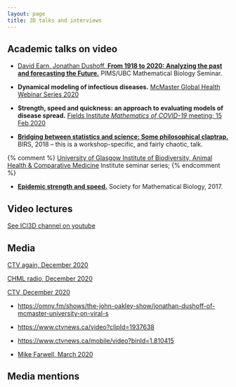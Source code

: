 ```yaml
---
layout: page
title: JD talks and interviews
---
```


## Academic talks on video

* [David Earn, Jonathan Dushoff. __From 1918 to 2020: Analyzing the past and forecasting the Future.__](https://mathtube.org/lecture/video/1918-2020-analyzing-past-and-forecasting-future) PIMS/UBC Mathematical Biology Seminar.

* __Dynamical modeling of infectious diseases.__ [McMaster Global Health Webinar Series 2020](https://globalhealth.mcmaster.ca/2020-webinar-series)

* __Strength, speed and quickness: an approach to evaluating models of disease spread.__ [Fields Institute _Mathematics of COVID-19_ meeting; 15 Feb 2020](http://www.fields.utoronto.ca/video-archive//event/2992/2020)

* [__Bridging between statistics and science: Some philosophical claptrap.__](http://www.birs.ca/events/2018/5-day-workshops/18w5144/videos/watch/201811140901-Dushoff.html) BIRS, 2018 – this is a workshop-specific, and fairly chaotic, talk.

{% comment %} 
[University of Glasgow Institute of Biodiversity, Animal Health & Comparative Medicine](https://www.gla.ac.uk/researchinstitutes/bahcm/) Institute seminar series;
{% endcomment %} 

* [__Epidemic strength and speed.__](https://www.youtube.com/watch?v=MLFM3F9G6ts) Society for Mathematical Biology, 2017.

## Video lectures

[See ICI3D channel on youtube](
https://www.youtube.com/channel/UCtzFZwz48_JG4Owf6gQ-rUA)

## Media

[CTV again, December 2020](https://twitter.com/jd_mathbio/status/1341424758215327745)

[CHML radio, December 2020](https://twitter.com/jd_mathbio/status/1338477016081809410)

[CTV, December 2020](https://twitter.com/jd_mathbio/status/1337255668693291009)

* <https://omny.fm/shows/the-john-oakley-show/jonathan-dushoff-of-mcmaster-university-on-viral-s>

* <https://www.ctvnews.ca/video?clipId=1937638>

* <https://www.ctvnews.ca/mobile/video?binId=1.810415>

* [Mike Farwell, March 2020](https://www.570news.com/audio/the-mike-farwell-show/)

## Media mentions

